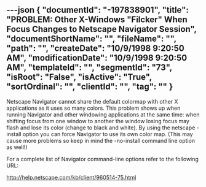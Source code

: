 ---json
{
  "documentId": "-197838901",
  "title": "PROBLEM: Other X-Windows &quot;Filcker&quot; When Focus Changes to Netscape Navigator Session",
  "documentShortName": "",
  "fileName": "",
  "path": "",
  "createDate": "10/9/1998 9:20:50 AM",
  "modificationDate": "10/9/1998 9:20:50 AM",
  "templateId": "",
  "segmentId": "73",
  "isRoot": "False",
  "isActive": "True",
  "sortOrdinal": "",
  "clientId": "",
  "tag": ""
}
---

Netscape Navigator cannot share the default colormap with other X applications as it uses so many colors. This problem shows up when running Navigator and other windowing applications at the same time: when shifting focus from one window to another the window losing focus may flash and lose its color (change to black and white). By using the netscape -install option you can force Navigator to use its own color map. (This may cause more problems so keep in mind the -no-install command line option as well!)

For a complete list of Navigator command-line options refer to the following URL:

http://help.netscape.com/kb/client/960514-75.html
